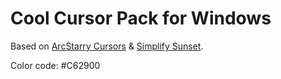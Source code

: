 # Cool Cursor Pack for Windows

Based on [ArcStarry Cursors](https://www.deviantart.com/alexgal23/art/ArcStarry-Cursors-935593447) & [Simplify Sunset](https://www.deviantart.com/dpcdpc11/art/Simplify-Sunset-Windows-Cursors-886272238).

Color code: #C62900
